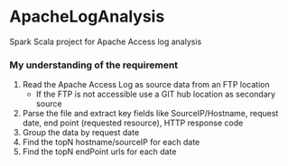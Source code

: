 # ApacheLogAnalysis
Spark Scala project for Apache Access log analysis


### My understanding of the requirement
1. Read the Apache Access Log as source data from an FTP location
   - If the FTP is not accessible use a GIT hub location as secondary source
2. Parse the file and extract key fields like SourceIP/Hostname, request date, end point (requested resource), HTTP response code
3. Group the data by request date
4. Find the topN hostname/sourceIP for each date
5. Find the topN endPoint urls for each date
